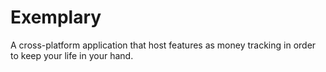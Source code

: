 # Exemplary
A cross-platform application that host features as money tracking in order to keep your life in your hand.
